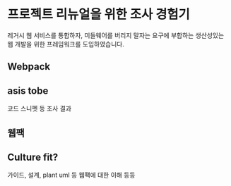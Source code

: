 # 프로젝트 리뉴얼을 위한 조사 경험기

레거시 웹 서비스를 통합하자, 미들웨어를 버리지 말자는 요구에 부합하는 생산성있는 웹 개발을 위한
프레임워크를 도입하였습니다.

## Webpack

## asis tobe
코드 스니펫 등 조사 결과

## 웹팩


## Culture fit?
가이드, 설계, plant uml 등 웹팩에 대한 이해 등등